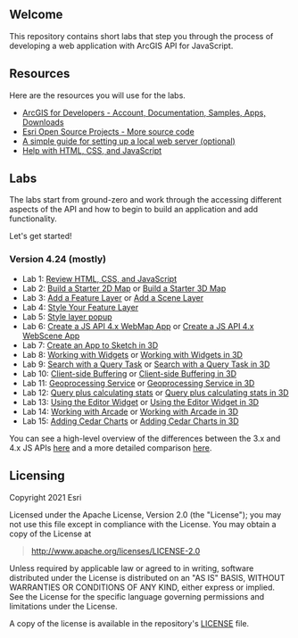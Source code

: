 ## Welcome

This repository contains short labs that step you through the process of developing a web application with ArcGIS API for JavaScript. 


## Resources

Here are the resources you will use for the labs.

* [ArcGIS for Developers - Account, Documentation, Samples, Apps, Downloads](http://developers.arcgis.com)
* [Esri Open Source Projects - More source code](http://esri.github.io)
* [A simple guide for setting up a local web server (optional)](https://gist.github.com/jgravois/5e73b56fa7756fd00b89)
* [Help with HTML, CSS, and JavaScript](http://w3schools.com)

## Labs

The labs start from ground-zero and work through the accessing different aspects of the API and how to begin to build an application and add functionality.

Let's get started!

### Version 4.24 (mostly)

* Lab 1:  [Review HTML, CSS, and JavaScript](https://mbana641.github.io/javascript_course/exercises/Exercise1)
* Lab 2:  [Build a Starter 2D Map](https://mbana641.github.io/javascript_course/exercises/Exercise2) or [Build a Starter 3D Map](https://mbana641.github.io/javascript_course/exercises/Exercise2-3D)
* Lab 3:  [Add a Feature Layer](https://mbana641.github.io/javascript_course/exercises/Exercise3) or [Add a Scene Layer](https://mbana641.github.io/javascript_course/exercises/Exercise3-3D)
* Lab 4:  [Style Your Feature Layer](https://mbana641.github.io/javascript_course/exercises/Exercise4)
* Lab 5:  [Style layer popup](https://mbana641.github.io/javascript_course/exercises/Exercise5)
* Lab 6:  [Create a JS API 4.x WebMap App](https://mbana641.github.io/javascript_course/exercises/Exercise6) or [Create a JS API 4.x WebScene App](https://mbana641.github.io/javascript_course/exercises/Exercise6-3D)
* Lab 7:  [Create an App to Sketch in 3D](https://mbana641.github.io/javascript_course/exercises/Exercise7)
* Lab 8:  [Working with Widgets](https://mbana641.github.io/javascript_course/exercises/Exercise8) or [Working with Widgets in 3D](https://mbana641.github.io/javascript_course/exercises/Exercise8-3D)
* Lab 9:  [Search with a Query Task](https://mbana641.github.io/javascript_course/exercises/Exercise9) or [Search with a Query Task in 3D](https://mbana641.github.io/javascript_course/exercises/Exercise9-3D)
* Lab 10: [Client-side Buffering](https://mbana641.github.io/javascript_course/exercises/Exercise10) or [Client-side Buffering in 3D](https://mbana641.github.io/javascript_course/exercises/Exercise10-3D)
* Lab 11: [Geoprocessing Service](https://mbana641.github.io/javascript_course/exercises/Exercise11) or [Geoprocessing Service in 3D](https://mbana641.github.io/javascript_course/exercises/Exercise11-3D)
* Lab 12: [Query plus calculating stats](https://mbana641.github.io/javascript_course/exercises/Exercise12) or [Query plus calculating stats in 3D](https://mbana641.github.io/javascript_course/exercises/Exercise12-3D)
* Lab 13: [Using the Editor Widget](https://mbana641.github.io/javascript_course/exercises/Exercise13) or [Using the Editor Widget in 3D](https://mbana641.github.io/javascript_course/exercises/Exercise13-3D)
* Lab 14: [Working with Arcade](https://mbana641.github.io/javascript_course/exercises/Exercise14) or [Working with Arcade in 3D](https://mbana641.github.io/javascript_course/exercises/Exercise14-3D)
* Lab 15: [Adding Cedar Charts](https://mbana641.github.io/javascript_course/exercises/Exercise15) or [Adding Cedar Charts in 3D](https://mbana641.github.io/javascript_course/exercises/Exercise15-3D)

You can see a high-level overview of the differences between the 3.x and 4.x JS APIs [here](https://developers.arcgis.com/javascript/latest/guide/choose-version/index.html) and a more detailed comparison [here](https://developers.arcgis.com/javascript/latest/guide/functionality-matrix/index.html).

## Licensing
Copyright 2021 Esri

Licensed under the Apache License, Version 2.0 (the "License");
you may not use this file except in compliance with the License.
You may obtain a copy of the License at
> http://www.apache.org/licenses/LICENSE-2.0

Unless required by applicable law or agreed to in writing, software
distributed under the License is distributed on an "AS IS" BASIS,
WITHOUT WARRANTIES OR CONDITIONS OF ANY KIND, either express or implied.
See the License for the specific language governing permissions and
limitations under the License.

A copy of the license is available in the repository's [LICENSE](./license.txt) file.
